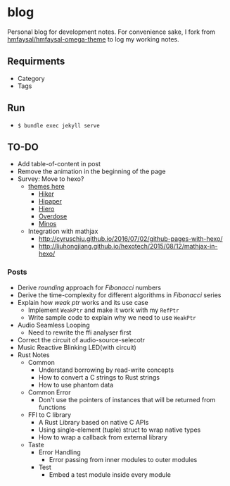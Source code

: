 # blog
Personal blog for development notes.
For convenience sake, I fork from
[hmfaysal/hmfaysal-omega-theme](https://github.com/hmfaysal/hmfaysal-omega-theme)
to log my working notes.

## Requirments
- Category
- Tags

## Run
- ```$ bundle exec jekyll serve```

## TO-DO
- Add table-of-content in post
- Remove the animation in the beginning of the page
- Survey: Move to hexo?
  - [themes here](https://hexo.io/themes/)
    - [Hiker](https://itimetraveler.github.io/hexo-theme-hiker/)
    - [Hipaper](https://itimetraveler.github.io/hexo-theme-hipaper/)
    - [Hiero](https://itimetraveler.github.io/hexo-theme-hiero/)
    - [Overdose](https://hyunseob.github.io/)
    - [Minos](http://blog.zhangruipeng.me/hexo-theme-minos/)
  - Integration with mathjax
    - http://cyruschiu.github.io/2016/07/02/github-pages-with-hexo/
    - http://liuhongjiang.github.io/hexotech/2015/08/12/mathjax-in-hexo/

### Posts
- Derive _rounding_ approach for _Fibonacci_ numbers
- Derive the time-complexity for different algorithms in _Fibonacci_ series
- Explain how _weak ptr_ works and its use case
  - Implement ```WeakPtr``` and make it work with my ```RefPtr```
  - Write sample code to explain why we need to use ```WeakPtr```
- Audio Seamless Looping
  - Need to rewrite the ffi analyser first
- Correct the circuit of audio-source-selecotr
- Music Reactive Blinking LED(with circuit)
- Rust Notes
  - Common
    - Understand borrowing by read-write concepts
    - How to convert a C strings to Rust strings
    - How to use phantom data
  - Common Error
    - Don't use the pointers of instances that will be returned from functions
  - FFI to C library
    - A Rust Library based on native C APIs
    - Using single-element (tuple) struct to wrap native types
    - How to wrap a callback from external library
  - Taste
    - Error Handling
      - Error passing from inner modules to outer modules
    - Test
      - Embed a test module inside every module

